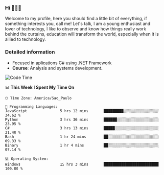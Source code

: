 


### Hi 🙋🏽‍♂️

Welcome to my profile, here you should find a little bit of everything, if something interests you, call me! Let's talk,
I am a young enthusiast and lover of technology, I like to observe and know how things really work behind the curtains, 
education will transform the world, especially when it is allied to technology.

### Detailed information
* Focused in aplications C# using .NET Framework
* **Course**: Analysis and systems development.

<!--START_SECTION:waka-->
![Code Time](http://img.shields.io/badge/Code%20Time-514%20hrs%2027%20mins-blue)

📊 **This Week I Spent My Time On** 

```text
🕑︎ Time Zone: America/Sao_Paulo

💬 Programming Languages: 
JavaScript               5 hrs 12 mins       █████████░░░░░░░░░░░░░░░░   34.62 % 
Python                   3 hrs 36 mins       ██████░░░░░░░░░░░░░░░░░░░   23.95 % 
C#                       3 hrs 13 mins       █████░░░░░░░░░░░░░░░░░░░░   21.40 % 
Bash                     1 hr 24 mins        ██░░░░░░░░░░░░░░░░░░░░░░░   09.33 % 
Binary                   1 hr 4 mins         ██░░░░░░░░░░░░░░░░░░░░░░░   07.14 % 

💻 Operating System: 
Windows                  15 hrs 3 mins       █████████████████████████   100.00 % 
```


<!--END_SECTION:waka-->


